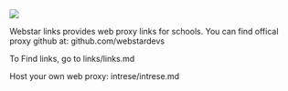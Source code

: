 <img src="https://github.com/webstarlinks/Links/blob/9153bd2ea38cbfdbc4ee2dd4d415498582dae068/images/banner.png"/>


Webstar links provides web proxy links for schools. You can find offical proxy github at: github.com/webstardevs


To Find links, go to links/links.md

Host your own web proxy: intrese/intrese.md


